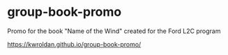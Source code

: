 # group-book-promo
Promo for the book "Name of the Wind" created for the Ford L2C program

https://kwroldan.github.io/group-book-promo/
